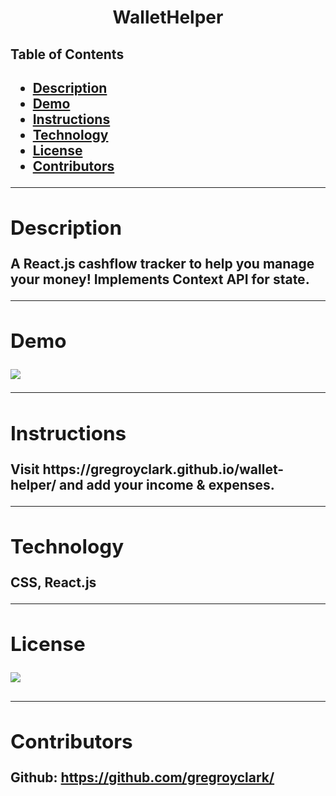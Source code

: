 <h1 align="center">WalletHelper</h1> 
  <h2>Table of Contents<h2>
  <ul>
    <li>
     <a href="#description">Description</a>
    </li>
    <li>
      <a href="#demo">Demo</a>
    </li>
    <li>
      <a href="#instructions">Instructions</a>
    </li>
    <li>
      <a href="#tech">Technology</a>
    </li>
    <li>
      <a href="#license">License</a>
    </li>
    <li>
      <a href="#contributors">Contributors</a>
    </li>
  </ul>
    <hr>
  <div id="description"><h2>Description</h2></div>
  <p>A React.js cashflow tracker to help you manage your money! Implements Context API for state.</p>

  <hr>

  <div id="demo"><h2>Demo</h2></div>
  <p><img src="assets/WalletHelper.gif"></p>

  <hr>

  <div id="instructions"><h2>Instructions</h2> </div>
  <p>Visit https://gregroyclark.github.io/wallet-helper/ and add your income & expenses.</p>
  
  <hr>
  
  <div id="tech"><h2>Technology</h2></div>           
  <p> CSS, React.js</p>
  
  <hr>
  
  <div id="license"><h2>License</h2></div>
  <p><img align="left" src="https://img.shields.io/badge/License-MIT-blue"></p>
  
  <br>
  <hr>
  
  <div id="contributors"><h2>Contributors</h2></div>
  <p>
    Github:
    <a href="https://github.com/gregroyclark/">
      https://github.com/gregroyclark/
    </a>
  </p>